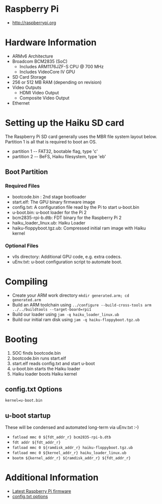 # Raspberry Pi
* http://raspberrypi.org

# Hardware Information

* ARMv6 Architecture
* Broadcom BCM2835 (SoC)
  * Includes ARM1176JZF-S CPU @ 700 MHz
  * Includes VideoCore IV GPU
* SD Card Storage
* 256 or 512 MB RAM (depending on revision)
* Video Outputs
  * HDMI Video Output
  * Composite Video Output
* Ethernet

# Setting up the Haiku SD card

The Raspberry Pi SD card generally uses the MBR file system layout below. Partition 1 is all that is required to boot an OS.

*  partition 1 -- FAT32, bootable flag, type 'c'
*  partition 2 -- BeFS, Haiku filesystem, type 'eb'

## Boot Partition

### Required Files

*  bootcode.bin : 2nd stage bootloader
*  start.elf: The GPU binary firmware image
*  config.txt: A configuration file read by the Pi to start u-boot.bin
*  u-boot.bin: u-boot loader for the Pi 2
*  bcm2835-rpi-b.dtb: FDT binary for the Raspberry Pi 2
*  haiku_loader_linux.ub: Haiku Loader
*  haiku-floppyboot.tgz.ub: Compressed initial ram image with Haiku kernel

### Optional Files

*  vlls directory: Additional GPU code, e.g. extra codecs.
*  uEnv.txt: u-boot configuration script to automate boot.

# Compiling

*  Create your ARM work directory `mkdir generated.arm; cd generated.arm`
*  Build an ARM toolchain using `../configure --build-cross-tools arm ../../buildtools --target-board=rpi1`
*  Build our loader using `jam -q haiku_loader_linux.ub`
*  Build our initial ram disk using `jam -q haiku-floppyboot.tgz.ub`

# Booting

1. SOC finds bootcode.bin
2. bootcode.bin runs start.elf
3. start.elf reads config.txt and start u-boot
4. u-boot.bin starts the Haiku loader
5. Haiku loader boots Haiku kernel

## config.txt Options

    kernel=u-boot.bin

## u-boot startup

These will be condensed and automated long-term via uEnv.txt :-)

* `fatload mmc 0 ${fdt_addr_r} bcm2835-rpi-b.dtb`
* `fdt addr ${fdt_addr_r}`
* `fatload mmc 0 ${ramdisk_addr_r} haiku-floppyboot.tgz.ub`
* `fatload mmc 0 ${kernel_addr_r} haiku_loader_linux.ub`
* `bootm ${kernel_addr_r} ${ramdisk_addr_r} ${fdt_addr_r}`

# Additional Information

* [Latest Raspberry Pi firmware](http://github.com/raspberrypi/firmware/tree/master/boot)
* [config.txt options](http://www.elinux.org/RPiconfig)

